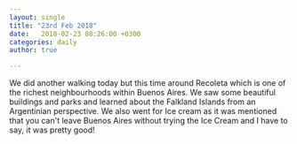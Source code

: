 ```yaml
---
layout: single
title: "23rd Feb 2018"
date:   2018-02-23 08:26:00 +0300
categories: daily
author: true

---
```


We did another walking today but this time around Recoleta which is one of the richest neighbourhoods within Buenos Aires. We saw some beautiful buildings and parks and learned about the Falkland Islands from an Argentinian perspective. We also went for Ice cream as it was mentioned that you can't leave Buenos Aires without trying the Ice Cream and I have to say, it was pretty good!
